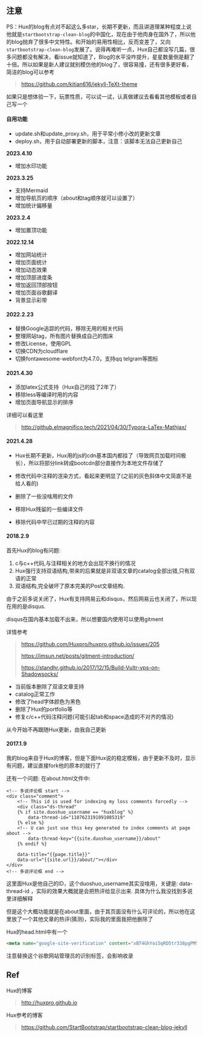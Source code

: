 ## 注意

PS：Hux的blog有点对不起这么多star，长期不更新，而且讲道理某种程度上说他就是`startbootstrap-clean-blog`的中国化，现在由于他肉身在国外了，所以他的blog抛弃了很多中文特性。和开始的易用性相比，反而变差了，又向`startbootstrap-clean-blog`发展了。说得再难听一点，Hux自己都没写几篇，很多问题都没有解决，看issue就知道了，Blog的水平没咋提升，星星数量倒是翻了十倍。所以如果是新人建议就别模仿他的blog了，很容易撞，还有很多更好看，简洁的blog可以参考

> https://github.com/kitian616/jekyll-TeXt-theme

如果只是想体验一下，玩票性质，可以试一试，认真做建议去看看其他模板或者自己写一个



#### 自用功能

- update.sh和update_proxy.sh，用于平常小修小改的更新文章
- deploy.sh，用于自动部署更新的脚本，注意：该脚本无法自己更新自己



**2023.4.10**

- 增加水印功能



**2023.3.25**

- 支持Mermaid
- 增加导航页的顺序（about和tag顺序就可以设置了）
- 增加统计偏移量



**2023.2.4**

- 增加置顶功能



**2022.12.14**

- 增加网站统计
- 增加页面统计
- 增加动态效果
- 增加顶部进度条
- 增加返回顶部按钮
- 增加页面谷歌翻译
- 背景显示彩带



#### 2022.2.23

- 替换Google追踪的代码，移除无用的相关代码
- 整理网站tag，所有图片替换成自己的图床
- 修改License，使用GPL
- 切换CDN为cloudflare
- 切换fontawesome-webfont为4.7.0，支持qq telgram等图标



#### 2021.4.30

- 添加latex公式支持（Hux自己的挂了2年了）
- 移除less等编译时用的内容
- 增加页面导航显示的排序

详细可以看这里

> http://github.elmagnifico.tech/2021/04/30/Typora-LaTex-Mathjax/



#### 2021.4.28

- Hux长期不更新，Hux用的js的cdn基本国内都挂了（导致网页加载时间极长），所以将部分link转成bootcdn部分直接作为本地文件存储了

- 修改代码中注释的渲染方式，看起来更明显了(之前的灰色斜体中文简直不是给人看的)

- 删除了一些没啥用的文件

- 移除Hux残留的一些编译文件

- 移除代码中早已过期的注释的内容



#### 2018.2.9

首先Hux的blog有问题:
1. c与c++代码,与注释相关的地方会出现不换行的情况
2. Hux强行支持双语结构,带来的后果就是非双语文章的catalog全部出错,只有双语的正常
3. 双语结构,完全破坏了原本完美的Post文章结构.

由于之前多说关闭了，Hux有支持网易云和disqus，然后网易云也关闭了，所以现在用的是disqus.

disqus在国内基本加载不出来，所以想要国内使用可以使用gitment

详情参考

> https://github.com/Huxpro/huxpro.github.io/issues/205
>
> https://imsun.net/posts/gitment-introduction/
>
> https://standhr.github.io/2017/12/15/Build-Vultr-vps-on-Shadowsocks/



- 当前版本删除了双语文章支持
- catalog正常工作
- 修改了head字体颜色为黑色
- 删除了Hux的portfolio等
- 修复c/c++代码注释问题(可能引起tab和space造成的不对齐的情况)

从今开始不再跟随Hux更新，由我自己更新



#### 2017.1.9

我的blog来自于Hux的博客，但是下面Hux说的稳定模板，由于更新不及时，显示有问题，建议直接fork他的原本的就行了

还有一个问题:
在about.html文件中:

```
<!-- 多说评论框 start -->
<div class="comment">
    <!-- This id is used for indexing my loss comments forcedly -->
    <div class="ds-thread"
    {% if site.duoshuo_username == "huxblog" %}
        data-thread-id="1187623191091085319"
    {% else %}
    <!-- U can just use this key generated to index comments at page about -->
        data-thread-key="{{site.duoshuo_username}}/about"
    {% endif %}

    data-title="{{page.title}}"
    data-url="{{site.url}}/about/"></div>
</div>
<!-- 多说评论框 end -->
```

这里面Hux是他自己的ID，这个duoshuo_username其实没啥用，关键是: data-thread-id ，实际的效果大概就是会把热评给显示出来.
具体为什么我没找到多说里详细解释

但是这个大概功能就是在about里面，由于其页面没有什么可评论的，所以他在这里放了一个其他文章的热评(猜测)，实际我的里面我把他删除了



Hux的head.html中有一个

```html
<meta name="google-site-verification" content="xBT4GhYoi5qRD5tr338pgPM5OWHHIDR6mNg1a3euekI" />
```

注意替换这个谷歌网站管理员的识别标签，会影响收录



## Ref

Hux的博客

> http://huxpro.github.io

Hux参考的博客

>https://github.com/StartBootstrap/startbootstrap-clean-blog-jekyll
